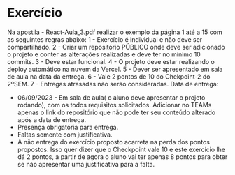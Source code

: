 # Exercício

Na apostila - React-Aula_3.pdf realizar o exemplo da página 1 até a 15 com as seguintes regras abaixo:
1 - Exercício é individual e não deve ser compartilhado.
2 - Criar um repositório PÚBLICO onde deve ser adicionado o projeto e conter as alterações realizadas e deve ter no mínimo 10 commits.
3 - Deve estar funcional.
4 - O projeto deve estar realizando o deploy automático na nuvem da Vercel.
5 - Dever ser apresentado em sala de aula na data da entrega.
6 - Vale 2 pontos de 10 do Chekpoint-2 do 2ºSEM.
7 - Entregas atrasadas não serão consideradas.
Data de entrega:
- 06/09/2023 - Em sala de aula( o aluno deve apresentar o projeto rodando), com os todos requisitos solicitados.
Adicionar no TEAMs apenas o link do repositório que não pode ter seu conteúdo alterado após a data de entrega.
- Presença obrigatória para entrega.
- Faltas somente com justificativa.
- A não entrega do exercício proposto acarreta na perda dos pontos propostos. Isso quer dizer que o Checkpoint vale 10 e este exercício lhe dá 2 pontos, a partir de agora o aluno vai ter apenas 8 pontos para obter se não apresentar uma justificativa para a falta.